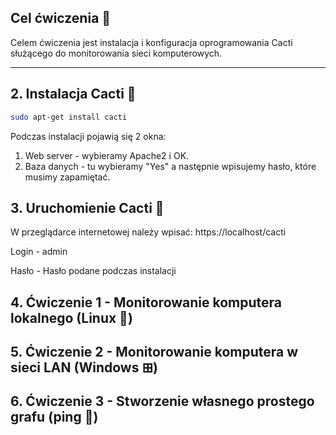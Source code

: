 ## Cel ćwiczenia 📖

Celem ćwiczenia jest instalacja i konfiguracja oprogramowania Cacti służącego do monitorowania sieci komputerowych.

---

## 2. Instalacja Cacti 🌵

```bash
sudo apt-get install cacti
```
Podczas instalacji pojawią się 2 okna:
1. Web server - wybieramy Apache2 i OK.
2. Baza danych - tu  wybieramy "Yes" a następnie wpisujemy hasło, które musimy zapamiętać.

## 3. Uruchomienie Cacti 🚀
W przeglądarce internetowej należy wpisać: https://localhost/cacti

Login - admin

Hasło - Hasło podane podczas instalacji

## 4. Ćwiczenie 1 - Monitorowanie komputera lokalnego (Linux 🐧)

## 5. Ćwiczenie 2 - Monitorowanie komputera w sieci LAN (Windows ⊞)

## 6. Ćwiczenie 3 - Stworzenie własnego prostego grafu (ping 🏓)
